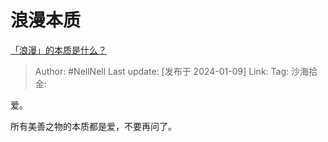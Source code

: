 # 浪漫本质
[「浪漫」的本质是什么？](https://www.zhihu.com/question/20439739/answer/3355001792)

> Author: #NellNell
> Last update: [发布于 2024-01-09]
> Link:
> Tag:
> 沙海拾金:

爱。

所有美善之物的本质都是爱，不要再问了。
